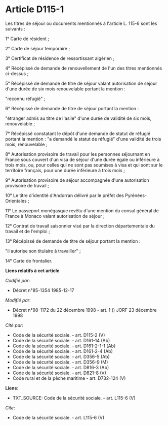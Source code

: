 # Article D115-1

Les titres de séjour ou documents mentionnés à l'article L. 115-6 sont les suivants :

1° Carte de résident ;

2° Carte de séjour temporaire ;

3° Certificat de résidence de ressortissant algérien ;

4° Récépissé de demande de renouvellement de l'un des titres mentionnés ci-dessus ;

5° Récépissé de demande de titre de séjour valant autorisation de séjour d'une durée de six mois renouvelable portant la
mention :

"reconnu réfugié" ;

6° Récépissé de demande de titre de séjour portant la mention :

"étranger admis au titre de l'asile" d'une durée de validité de six mois, renouvelable ;

7° Récépissé constatant le dépôt d'une demande de statut de réfugié portant la mention : "a demandé le statut de réfugié"
d'une validité de trois mois, renouvelable ;

8° Autorisation provisoire de travail pour les personnes séjournant en France sous couvert d'un visa de séjour d'une durée
égale ou inférieure à trois mois, ou, pour celles qui ne sont pas soumises à visa et qui sont sur le territoire français,
pour une durée inférieure à trois mois ;

9° Autorisation provisoire de séjour accompagnée d'une autorisation provisoire de travail ;

10° Le titre d'identité d'Andorran délivré par le préfet des Pyrénées-Orientales ;

11° Le passeport monégasque revêtu d'une mention du consul général de France à Monaco valant autorisation de séjour ;

12° Contrat de travail saisonnier visé par la direction départementale du travail et de l'emploi ;

13° Récépissé de demande de titre de séjour portant la mention :

"il autorise son titulaire à travailler" ;

14° Carte de frontalier.

**Liens relatifs à cet article**

_Codifié par_:

  - Décret n°85-1354 1985-12-17

_Modifié par_:

  - Décret n°98-1172 du 22 décembre 1998 - art. 1 () JORF 23 décembre 1998

_Cité par_:

  - Code de la sécurité sociale. - art. D115-2 (V)
  - Code de la sécurité sociale. - art. D161-14 (Ab)
  - Code de la sécurité sociale. - art. D161-2-1-1 (Ab)
  - Code de la sécurité sociale. - art. D161-2-4 (Ab)
  - Code de la sécurité sociale. - art. D356-5 (Ab)
  - Code de la sécurité sociale. - art. D356-9 (M)
  - Code de la sécurité sociale. - art. D816-3 (Ab)
  - Code de la sécurité sociale. - art. D821-8 (V)
  - Code rural et de la pêche maritime - art. D732-124 (V)

**Liens**:

  - TXT_SOURCE: Code de la sécurité sociale. - art. L115-6 (V)

_Cite_:

  - Code de la sécurité sociale. - art. L115-6 (V)
